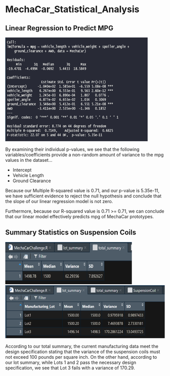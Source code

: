 # MechaCar_Statistical_Analysis

## Linear Regression to Predict MPG

<img src = "https://github.com/dharlerjr/MechaCar_Statistical_Analysis/blob/main/Images/Output_d1.PNG" width = "450" height = "327">

By examining their individual p-values, we see that the following variables/coefficients provide a non-random amount of variance to the mpg values in the dataset...
* Intercept
* Vehicle Length
* Ground Clearance

Because our Multiple R-squared value is 0.71, and our p-value is 5.35e-11, we have sufficient evidence to reject the null hypothesis and conclude that the slope of our linear regression model is not zero.

Furthermore, because our R-squared value is 0.71 >= 0.71, we can conclude that our linear model effectively predicts mpg of MechaCar prototypes.

## Summary Statistics on Suspension Coils

<img src = "https://github.com/dharlerjr/MechaCar_Statistical_Analysis/blob/main/Images/Output_d2_total_summary.png" width = "400" height = "133">
<img src = "https://github.com/dharlerjr/MechaCar_Statistical_Analysis/blob/main/Images/Output_d2_lot_summary.png" width = "533" height = "167">

According to our total summary, the current manufacturing data meet the design specification stating that the variance of the suspension coils must not exceed 100 pounds per square inch. On the other hand, according to our lot summary, while Lots 1 and 2 pass the necessary design specification, we see that Lot 3 fails with a variance of 170.29.
